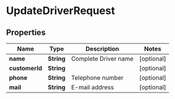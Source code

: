 

# UpdateDriverRequest


## Properties

| Name | Type | Description | Notes |
|------------ | ------------- | ------------- | -------------|
|**name** | **String** | Complete Driver name |  [optional] |
|**customerId** | **String** |  |  [optional] |
|**phone** | **String** | Telephone number |  [optional] |
|**mail** | **String** | E-mail address |  [optional] |



